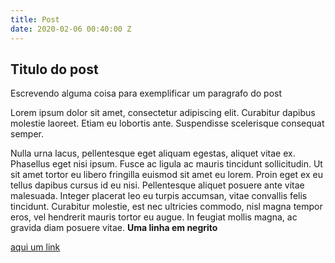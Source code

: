 ```yaml
---
title: Post
date: 2020-02-06 00:40:00 Z
---
```


Titulo do post
--

Escrevendo alguma coisa para exemplificar um paragrafo do post

Lorem ipsum dolor sit amet, consectetur adipiscing elit. Curabitur dapibus molestie laoreet. Etiam eu lobortis ante. Suspendisse scelerisque consequat semper. 
<!--more-->
Nulla urna lacus, pellentesque eget aliquam egestas, aliquet vitae ex. Phasellus eget nisi ipsum. Fusce ac ligula ac mauris tincidunt sollicitudin. Ut sit amet tortor eu libero fringilla euismod sit amet eu lorem. Proin eget ex eu tellus dapibus cursus id eu nisi. Pellentesque aliquet posuere ante vitae malesuada. Integer placerat leo eu turpis accumsan, vitae convallis felis tincidunt. Curabitur molestie, est nec ultricies commodo, nisl magna tempor eros, vel hendrerit mauris tortor eu augue. In feugiat mollis magna, ac gravida diam posuere vitae.
**Uma linha em negrito**


[aqui um link](http://google.com.br)
